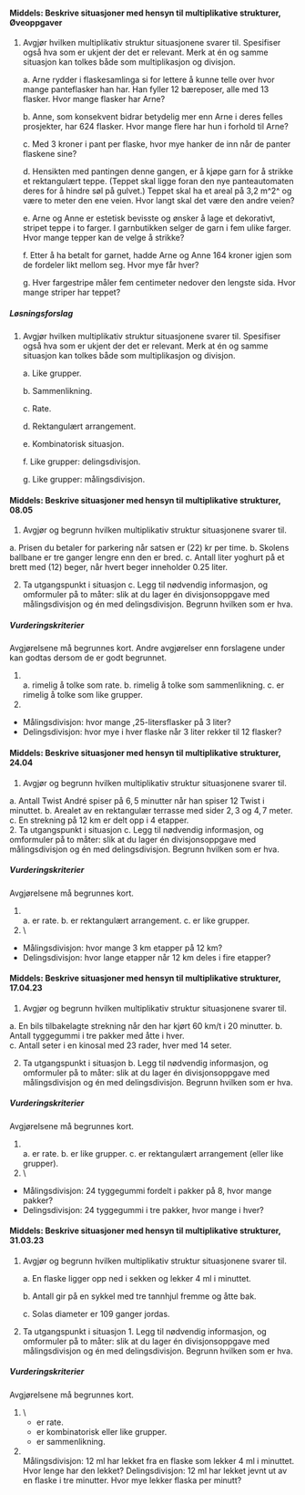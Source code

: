 
#### Middels: Beskrive situasjoner med hensyn til multiplikative strukturer,  Øveoppgaver

1. Avgjør hvilken multiplikativ struktur situasjonene svarer til.
   Spesifiser også hva som er ukjent der det er relevant. Merk at én og
   samme situasjon kan tolkes både som multiplikasjon og divisjon.

   a. Arne rydder i flaskesamlinga si for lettere å kunne telle over
   hvor mange panteflasker han har. Han fyller 12 bæreposer, alle
   med 13 flasker. Hvor mange flasker har Arne?

   b. Anne, som konsekvent bidrar betydelig mer enn Arne i deres
   felles prosjekter, har 624 flasker. Hvor mange flere har hun i
   forhold til Arne?

   c. Med 3 kroner i pant per flaske, hvor mye hanker de inn når de
   panter flaskene sine?

   d. Hensikten med pantingen denne gangen, er å kjøpe garn for å
   strikke et rektangulært teppe. (Teppet skal ligge foran den nye
   panteautomaten deres for å hindre søl på gulvet.) Teppet skal ha
   et areal på 3,2 m^2^ og være to meter den ene veien. Hvor langt
   skal det være den andre veien?

   e. Arne og Anne er estetisk bevisste og ønsker å lage et
   dekorativt, stripet teppe i to farger. I garnbutikken selger de
   garn i fem ulike farger. Hvor mange tepper kan de velge å
   strikke?

   f. Etter å ha betalt for garnet, hadde Arne og Anne 164 kroner
   igjen som de fordeler likt mellom seg. Hvor mye får hver?

   g. Hver fargestripe måler fem centimeter nedover den lengste sida.
   Hvor mange striper har teppet?

##### Løsningsforslag

1. Avgjør hvilken multiplikativ struktur situasjonene svarer til.
   Spesifiser også hva som er ukjent der det er relevant. Merk at én og
   samme situasjon kan tolkes både som multiplikasjon og divisjon.

   a. Like grupper.

   b. Sammenlikning.

   c. Rate.

   d. Rektangulært arrangement.

   e. Kombinatorisk situasjon.

   f. Like grupper: delingsdivisjon.

   g. Like grupper: målingsdivisjon.

#### Middels: Beskrive situasjoner med hensyn til multiplikative strukturer,  08.05

1. Avgjør og begrunn hvilken multiplikativ struktur situasjonene svarer til.

a.  Prisen du betaler for parkering når satsen er \(22\) kr per time. 
b.  Skolens ballbane er tre ganger lengre enn den er bred.
c.  Antall liter yoghurt på et brett med \(12\) beger, når hvert beger inneholder $0.25$ liter.   

2. Ta utgangspunkt i situasjon c. Legg til nødvendig informasjon, og omformuler på to måter: slik at du lager én divisjonsoppgave med målingsdivisjon og én med delingsdivisjon. Begrunn hvilken som er hva.  

##### Vurderingskriterier

Avgjørelsene må begrunnes kort. Andre avgjørelser enn forslagene under kan godtas dersom de er godt begrunnet.

1. \
a. rimelig å tolke som rate.
b. rimelig å tolke som sammenlikning.
c. er rimelig å tolke som like grupper.
2. 

- Målingsdivisjon: hvor mange ,25-litersflasker på 3 liter? 
- Delingsdivisjon: hvor mye i hver flaske når 3 liter rekker til 12 flasker? 


#### Middels: Beskrive situasjoner med hensyn til multiplikative strukturer,  24.04

1. Avgjør og begrunn hvilken multiplikativ struktur situasjonene svarer til.

a.  Antall Twist André spiser på $6,5$ minutter når han spiser $12$ Twist i minuttet.
b.  Arealet av en rektangulær terrasse med sider $2,3$ og $4,7$ meter.
c.  En strekning på $12 \ \text{km}$ er delt opp i $4$ etapper.  
2. Ta utgangspunkt i situasjon c. Legg til nødvendig informasjon, og omformuler på to måter: slik at du lager én divisjonsoppgave med målingsdivisjon og én med delingsdivisjon. Begrunn hvilken som er hva.  

##### Vurderingskriterier

Avgjørelsene må begrunnes kort.

1. \
a. er rate.
b. er rektangulært arrangement.
c. er like grupper.
2. \

- Målingsdivisjon: hvor mange 3 km etapper på 12 km?
- Delingsdivisjon: hvor lange etapper når 12 km deles i fire etapper?


#### Middels: Beskrive situasjoner med hensyn til multiplikative strukturer,  17.04.23

1. Avgjør og begrunn hvilken multiplikativ struktur situasjonene svarer til.

a. En bils tilbakelagte strekning når den har kjørt 60 km/t i 20 minutter.
b. Antall tyggegummi i tre pakker med åtte i hver.  
c. Antall seter i en kinosal med 23 rader, hver med 14 seter.

2. Ta utgangspunkt i situasjon b. Legg til nødvendig informasjon, og omformuler på to måter: slik at du lager én divisjonsoppgave med målingsdivisjon og én med delingsdivisjon. Begrunn hvilken som er hva.

##### Vurderingskriterier

Avgjørelsene må begrunnes kort.

1. \
a. er rate.
b. er like grupper.
c. er rektangulært arrangement (eller like grupper).
2. \

- Målingsdivisjon: 24 tyggegummi fordelt i pakker på 8, hvor mange  pakker?
- Delingsdivisjon: 24 tyggegummi i tre pakker, hvor mange i hver?


#### Middels: Beskrive situasjoner med hensyn til multiplikative strukturer,  31.03.23

1. Avgjør og begrunn hvilken multiplikativ struktur situasjonene svarer til.

   a. En flaske ligger opp ned i sekken og lekker 4 ml i minuttet.

   b. Antall gir på en sykkel med tre tannhjul fremme og åtte bak.

   c. Solas diameter er 109 ganger jordas.

2. Ta utgangspunkt i situasjon 1. Legg til nødvendig informasjon, og omformuler på to måter: slik at du lager én divisjonsoppgave med målingsdivisjon og én med delingsdivisjon. Begrunn hvilken som er hva.

##### Vurderingskriterier

Avgjørelsene må begrunnes kort.

1. \
   - er rate.
   - er kombinatorisk eller like grupper.
   - er sammenlikning.
2. \
   Målingsdivisjon: 12 ml har lekket fra en flaske som lekker 4 ml i minuttet. Hvor lenge har den lekket?
   Delingsdivisjon: 12 ml har lekket jevnt ut av en flaske i tre minutter. Hvor mye lekker flaska per minutt?

